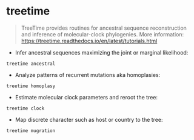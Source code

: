 # treetime

> TreeTime provides routines for ancestral sequence reconstruction and inference of molecular-clock phylogenies.
> More information: <https://treetime.readthedocs.io/en/latest/tutorials.html>

- Infer ancestral sequences maximizing the joint or marginal likelihood:

`treetime ancestral`

- Analyze patterns of recurrent mutations aka homoplasies:

`treetime homoplasy`

- Estimate molecular clock parameters and reroot the tree:

`treetime clock`

- Map discrete character such as host or country to the tree:

`treetime mugration`
